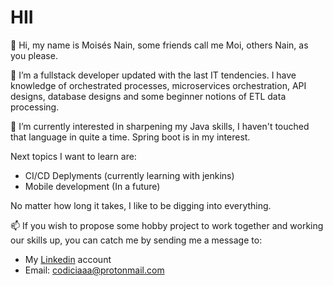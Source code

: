 # HII
👋 Hi, my name is Moisés Nain, some friends call me Moi, others Nain, as you please.

👀 I’m a fullstack developer updated with the last IT tendencies. I have knowledge of 
orchestrated processes, microservices orchestration, API designs, database designs
and some beginner notions of ETL data processing.

🌱 I’m currently interested in sharpening my Java skills, I haven't touched that language
in quite a time. Spring boot is in my interest.

Next topics I want to learn are:
- CI/CD Deplyments (currently learning with jenkins)
- Mobile development (In a future)

No matter how long it takes, I like to be digging into everything.

📫 If you wish to propose some hobby project to work together and working our skills up, 
you can catch me by sending me a message to:

- My <a href="https://www.linkedin.com/in/mois%C3%A9s-nain-soto-guzm%C3%A1n-61455b239/">Linkedin</a> account 
- Email: codiciaaa@protonmail.com

